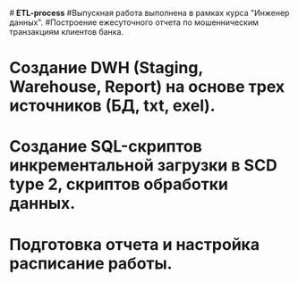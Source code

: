 #<b> ETL-process</b>
#Выпускная работа выполнена в рамках курса "Инженер данных".
#Построение ежесуточного отчета по мошенническим транзакциям клиентов банка.
#	Создание DWH (Staging, Warehouse, Report) на основе трех источников (БД, txt, exel).
#	Создание SQL-скриптов инкрементальной загрузки в SCD type 2, скриптов обработки данных.
#	Подготовка отчета и настройка расписание работы.
